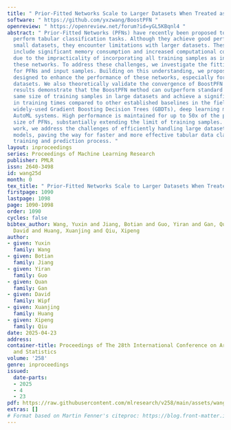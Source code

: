 ```yaml
---
title: " Prior-Fitted Networks Scale to Larger Datasets When Treated as Weak Learners "
software: " https://github.com/yxzwang/BoostPFN "
openreview: " https://openreview.net/forum?id=yGL5KBqnl4 "
abstract: " Prior-Fitted Networks (PFNs) have recently been proposed to efficiently
  perform tabular classification tasks. Although they achieve good performance on
  small datasets, they encounter limitations with larger datasets. These limitations
  include significant memory consumption and increased computational complexity, primarily
  due to the impracticality of incorporating all training samples as inputs within
  these networks. To address these challenges, we investigate the fitting assumption
  for PFNs and input samples. Building on this understanding, we propose \\emph{BoostPFN}
  designed to enhance the performance of these networks, especially for large-scale
  datasets. We also theoretically validate the convergence of BoostPFN and our empirical
  results demonstrate that the BoostPFN method can outperform standard PFNs with the
  same size of training samples in large datasets and achieve a significant acceleration
  in training times compared to other established baselines in the field, including
  widely-used Gradient Boosting Decision Trees (GBDTs), deep learning methods and
  AutoML systems. High performance is maintained for up to 50x of the pre-training
  size of PFNs, substantially extending the limit of training samples. Through this
  work, we address the challenges of efficiently handling large datasets via PFN-based
  models, paving the way for faster and more effective tabular data classification
  training and prediction process. "
layout: inproceedings
series: Proceedings of Machine Learning Research
publisher: PMLR
issn: 2640-3498
id: wang25d
month: 0
tex_title: " Prior-Fitted Networks Scale to Larger Datasets When Treated as Weak Learners "
firstpage: 1090
lastpage: 1098
page: 1090-1098
order: 1090
cycles: false
bibtex_author: Wang, Yuxin and Jiang, Botian and Guo, Yiran and Gan, Quan and Wipf,
  David and Huang, Xuanjing and Qiu, Xipeng
author:
- given: Yuxin
  family: Wang
- given: Botian
  family: Jiang
- given: Yiran
  family: Guo
- given: Quan
  family: Gan
- given: David
  family: Wipf
- given: Xuanjing
  family: Huang
- given: Xipeng
  family: Qiu
date: 2025-04-23
address:
container-title: Proceedings of The 28th International Conference on Artificial Intelligence
  and Statistics
volume: '258'
genre: inproceedings
issued:
  date-parts:
  - 2025
  - 4
  - 23
pdf: https://raw.githubusercontent.com/mlresearch/v258/main/assets/wang25d/wang25d.pdf
extras: []
# Format based on Martin Fenner's citeproc: https://blog.front-matter.io/posts/citeproc-yaml-for-bibliographies/
---
```

